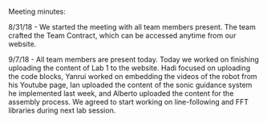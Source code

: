Meeting minutes:

8/31/18 - We started the meeting with all team members present. The team crafted the Team Contract, which can be accessed anytime from our website.

9/7/18 - All team members are present today. Today we worked on finishing uploading the content of Lab 1 to the website. Hadi focused on uploading the code blocks, Yanrui worked on embedding the videos of the robot from his Youtube page, Ian uploaded the content of the sonic guidance system he implemented last week, and Alberto uploaded the content for the assembly process. We agreed to start working on line-following and FFT libraries during next lab session.
